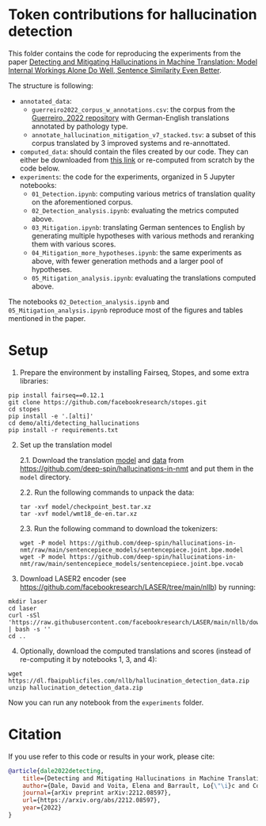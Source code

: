 # Token contributions for hallucination detection

This folder contains the code for reproducing the experiments from the paper
[Detecting and Mitigating Hallucinations in Machine Translation: Model Internal Workings Alone Do Well, Sentence Similarity Even Better](https://arxiv.org/abs/2212.08597).

The structure is following:

- `annotated_data`:
  - `guerreiro2022_corpus_w_annotations.csv`: the corpus from the [Guerreiro, 2022 repository](https://github.com/deep-spin/hallucinations-in-nmt) with German-English translations annotated by pathology type.
  - `annotate_hallucination_mitigation_v7_stacked.tsv`: a subset of this corpus translated by 3 improved systems and re-annottated.
- `computed_data`: should contain the files created by our code. They can either be downloaded from [this link](https://dl.fbaipublicfiles.com/nllb/hallucination_detection_data.zip) or re-computed from scratch by the code below.
- `experiments`: the code for the experiments, organized in 5 Jupyter notebooks:
  - `01_Detection.ipynb`: computing various metrics of translation quality on the aforementioned corpus.
  - `02_Detection_analysis.ipynb`: evaluating the metrics computed above.
  - `03_Mitigation.ipynb`: translating German sentences to English by generating multiple hypotheses with various methods and reranking them with various scores.
  - `04_Mitigation_more_hypotheses.ipynb`: the same experiments as above, with fewer generation methods and a larger pool of hypotheses.
  - `05_Mitigation_analysis.ipynb`: evaluating the translations computed above.

The notebooks `02_Detection_analysis.ipynb` and `05_Mitigation_analysis.ipynb` reproduce most of the figures and tables mentioned in the paper.

# Setup

1. Prepare the environment by installing Fairseq, Stopes, and some extra libraries:

```
pip install fairseq==0.12.1
git clone https://github.com/facebookresearch/stopes.git
cd stopes
pip install -e '.[alti]'
cd demo/alti/detecting_hallucinations
pip install -r requirements.txt
```

2. Set up the translation model

   2.1. Download the translation [model](https://www.mediafire.com/file/mp5oim9hqgcy8fb/checkpoint_best.tar.xz/file) and [data](https://www.mediafire.com/file/jfl7y6yu7jqwwhv/wmt18_de-en.tar.xz/file) from https://github.com/deep-spin/hallucinations-in-nmt and put them in the `model` directory.

   2.2. Run the following commands to unpack the data:

   ```
   tar -xvf model/checkpoint_best.tar.xz
   tar -xvf model/wmt18_de-en.tar.xz
   ```

   2.3. Run the following command to download the tokenizers:

   ```
   wget -P model https://github.com/deep-spin/hallucinations-in-nmt/raw/main/sentencepiece_models/sentencepiece.joint.bpe.model
   wget -P model https://github.com/deep-spin/hallucinations-in-nmt/raw/main/sentencepiece_models/sentencepiece.joint.bpe.vocab
   ```

3. Download LASER2 encoder (see https://github.com/facebookresearch/LASER/tree/main/nllb) by running:

```
mkdir laser
cd laser
curl -sSl 'https://raw.githubusercontent.com/facebookresearch/LASER/main/nllb/download_models.sh' | bash -s ''
cd ..
```

4. Optionally, download the computed translations and scores (instead of re-computing it by notebooks 1, 3, and 4):

```
wget https://dl.fbaipublicfiles.com/nllb/hallucination_detection_data.zip
unzip hallucination_detection_data.zip
```

Now you can run any notebook from the `experiments` folder.

# Citation

If you use refer to this code or results in your work, please cite:

```bibtex
@article{dale2022detecting,
    title={Detecting and Mitigating Hallucinations in Machine Translation: Model Internal Workings Alone Do Well, Sentence Similarity Even Better},
    author={Dale, David and Voita, Elena and Barrault, Lo{\"\i}c and Costa-juss{\`a}, Marta R},
    journal={arXiv preprint arXiv:2212.08597},
    url={https://arxiv.org/abs/2212.08597},
    year={2022}
}
```
